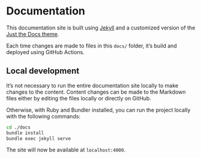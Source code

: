 # Documentation

This documentation site is built using [Jekyll](https://github.com/jekyll/jekyll) and a customized version of the [Just the Docs theme](https://github.com/just-the-docs/just-the-docs).

Each time changes are made to files in this `docs/` folder, it’s build and deployed using GitHub Actions.

## Local development

It’s not necessary to run the entire documentation site locally to make changes to the content. Content changes can be made to the Markdown files either by editing the files locally or directly on GitHub.

Otherwise, with Ruby and Bundler installed, you can run the project locally with the following commands:

```sh
cd ./docs
bundle install
bundle exec jekyll serve
```

The site will now be available at `localhost:4000`.
